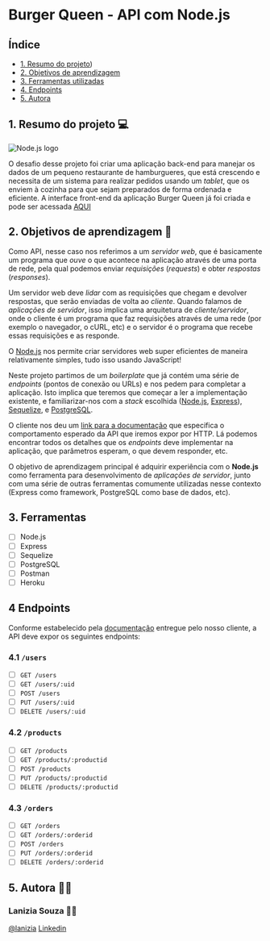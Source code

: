 # Burger Queen - API com Node.js

## Índice

* [1. Resumo do projeto](#1-resumo-do-projeto))
* [2. Objetivos de aprendizagem](#3-objetivos-de-aprendizagem)
* [3. Ferramentas utilizadas](#4-ferramentas-utilizadas)
* [4. Endpoints](#5-endpoints)
* [5. Autora](#6-desenvolvedora)

## 1. Resumo do projeto :computer:

![Node.js logo](https://nodejs.org/static/images/logos/nodejs-new-pantone-black.svg)

O desafio desse projeto foi criar uma aplicação back-end para manejar
os dados de um pequeno restaurante de hamburgueres, que está crescendo e
necessita de um sistema para realizar pedidos usando um _tablet_, que os enviem à
cozinha para que sejam preparados de forma ordenada e eficiente.
A interface front-end da aplicação Burger Queen já foi criada e pode ser acessada [AQUI](https://niqsburger.netlify.app)

## 2. Objetivos de aprendizagem :receipt:

Como API, nesse caso nos referimos a um _servidor web_, que é basicamente
um programa que _ouve_ o que acontece na aplicação através de uma porta de rede,
pela qual podemos enviar _requisições_ (_requests_) e obter _respostas_ (_responses_).

Um servidor web deve _lidar_ com as requisições que chegam e devolver respostas,
que serão enviadas de volta ao _cliente_. Quando falamos de _aplicações de servidor_,
isso implica uma arquitetura de _cliente/servidor_, onde o cliente é um programa
que faz requisições através de uma rede (por exemplo o navegador, o cURL, etc)
e o servidor é o programa que recebe essas requisições e as responde.

O [Node.js](https://nodejs.org/) nos permite criar servidores web super eficientes
de maneira relativamente simples, tudo isso usando JavaScript!

Neste projeto partimos de um _boilerplate_ que já contém uma série de
_endpoints_ (pontos de conexão ou URLs) e nos pedem para completar a aplicação.
Isto implica que teremos que começar a ler a implementação existente, e
familiarizar-nos com a _stack_ escolhida ([Node.js](https://nodejs.org/),
[Express](https://expressjs.com/)), [Sequelize](https://sequelize.org),
e [PostgreSQL](https://www.postgresql.org/).

O cliente nos deu um [link para a documentação](https://lab-api-bq.herokuapp.com/api-docs/)
que especifica o comportamento esperado da API que iremos expor por
HTTP. Lá podemos encontrar todos os detalhes que os _endpoints_ deve
implementar na aplicação, que parâmetros esperam, o que devem responder, etc.

O objetivo de aprendizagem principal é adquirir experiência com o **Node.js**
como ferramenta para desenvolvimento de _aplicações de servidor_, junto com uma série
de outras ferramentas comumente utilizadas nesse contexto (Express como framework,
PostgreSQL como base de dados, etc).


## 3. Ferramentas

* [ ] Node.js
* [ ] Express
* [ ] Sequelize
* [ ] PostgreSQL
* [ ] Postman
* [ ] Heroku

## 4 Endpoints

Conforme estabelecido pela [documentação](https://lab-api-bq.herokuapp.com/api-docs/)
entregue pelo nosso cliente, a API deve expor os seguintes endpoints:

### 4.1 `/users`

* [ ] `GET /users`
* [ ] `GET /users/:uid`
* [ ] `POST /users`
* [ ] `PUT /users/:uid`
* [ ] `DELETE /users/:uid`

### 4.2 `/products`

* [ ] `GET /products`
* [ ] `GET /products/:productid`
* [ ] `POST /products`
* [ ] `PUT /products/:productid`
* [ ] `DELETE /products/:productid`

### 4.3 `/orders`

* [ ] `GET /orders`
* [ ] `GET /orders/:orderid`
* [ ] `POST /orders`
* [ ] `PUT /orders/:orderid`
* [ ] `DELETE /orders/:orderid`

## 5. Autora :woman_technologist:

### Lanizia Souza :woman_artist:

[@lanizia](https://github.com/lanizia) [Linkedin](https://www.linkedin.com/in/laniziasouza/)
